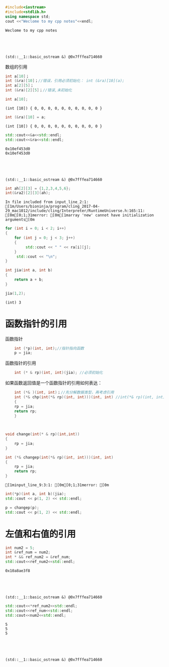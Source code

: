 

```c++
#include<iostream>
#include<stdlib.h>
using namespace std;
cout <<"Weclome to my cpp notes"<<endl;
```

    Weclome to my cpp notes





    (std::__1::basic_ostream &) @0x7fffea714660




数组的引用

```cpp
int a[10]；
int (&ra)[10]；//错误，引用必须初始化： int (&ra)[10](a);
int a[2][5]；
int (&ra)[2][5]；//错误,未初始化
```


```c++
int a[10];
```




    (int [10]) { 0, 0, 0, 0, 0, 0, 0, 0, 0, 0 }





```c++
int (&ra)[10] = a;
```




    (int [10]) { 0, 0, 0, 0, 0, 0, 0, 0, 0, 0 }





```c++
std::cout<<&a<<std::endl;
std::cout<<&ra<<std::endl;
```

    0x10ef453d0
    0x10ef453d0





    (std::__1::basic_ostream &) @0x7fffea714660





```c++
int ah[2][3] = {1,2,3,4,5,6};
int(&ra2)[2][3](ah);
```

    In file included from input_line_2:1:
    [1m/Users/bioninja/program/cling_2017-04-29_mac1012/include/cling/Interpreter/RuntimeUniverse.h:165:11: [0m[0;1;31merror: [0m[1marray 'new' cannot have initialization arguments[0m



```c++
for (int i = 0; i < 2; i++)
{
    for (int j = 0; j < 3; j++)
    {
         std::cout << " " << ra[i][j];
    }
     std::cout << "\n";
}
```


```c++
int jia(int a, int b)
{
    return a + b;
}
```




    




```c++
jia(1,2);
```




    (int) 3




# 函数指针的引用

函数指针
```cpp
    int (*p)(int, int);//指针指向函数
    p = jia;
```

函数指针的引用

```cpp
    int (* & rp)(int, int)(jia); //必须初始化
```

如果函数返回值是一个函数指针的引用如何表达：
```cpp
    int (*& )(int, int)；//先分解数据类型，再考虑引用
    int (*& chp(int(*& rp)(int, int)))(int, int) //int(*& rp)(int, int))作为参数
    {
	rp = jia;
	return rp;
    }
    
    
```


```c++
void change(int(* & rp)(int,int))
{
    rp = jia;
}
```




    




```c++
int (*& changep(int(*& rp)(int, int)))(int, int) 
{
    rp = jia;
    return rp;
}   
```

    [1minput_line_9:3:1: [0m[0;1;31merror: [0m


```c++
int(*p)(int a, int b)(jia);
std::cout << p(1, 2) << std::endl;

p = changep(p);
std::cout << p(1, 2) << std::endl;
```

# 左值和右值的引用



```c++
int num2 = 5;
int &ref_num = num2;
int * && ref_num2 = &ref_num;
std::cout<<ref_num2<<std::endl;
```

    0x10a8ae3f8





    (std::__1::basic_ostream &) @0x7fffea714660





```c++
std::cout<<*ref_num2<<std::endl;
std::cout<<ref_num<<std::endl;
std::cout<<num2<<std::endl;
```

    5
    5
    5





    (std::__1::basic_ostream &) @0x7fffea714660





```c++

```
